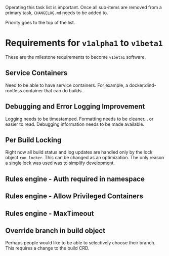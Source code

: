 Operating this task list is important. Once all sub-items are removed from a primary task, `CHANGELOG.md` needs to be added to.

Priority goes to the top of the list.

# Requirements for `v1alpha1` to `v1beta1`
These are the milestone requirements to become `v1beta1` software.

## Service Containers
Need to be able to have service containers. For example, a docker:dind-rootless container that can do builds. 

## Debugging and Error Logging Improvement
Logging needs to be timestamped.
Formatting needs to be cleaner... or easier to read.
Debugging information needs to be made available.

## Per Build Locking
Right now all build status and log updates are handled only by the lock object `run_locker`. This can be changed as an optimization. The only reason a single lock was used was to simplify development.

## Rules engine - Auth required in namespace

## Rules engine - Allow Privileged Containers

## Rules engine - MaxTimeout

## Override branch in build object
Perhaps people would like to be able to selectively choose their branch. This requires a change to the build CRD.
